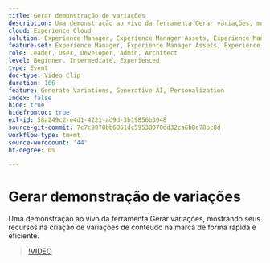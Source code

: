 ```yaml
---
title: Gerar demonstração de variações
description: Uma demonstração ao vivo da ferramenta Gerar variações, mostrando seus recursos na criação de variações de conteúdo na marca de forma rápida e eficiente.
cloud: Experience Cloud
solution: Experience Manager, Experience Manager Assets, Experience Manager Forms, Experience Manager Sites
feature-set: Experience Manager, Experience Manager Assets, Experience Manager Forms, Experience Manager Sites
role: Leader, User, Developer, Admin, Architect
level: Beginner, Intermediate, Experienced
type: Event
doc-type: Video Clip
duration: 166
feature: Generate Variations, Generative AI, Personalization
index: false
hide: true
hidefromtoc: true
exl-id: 58a249c2-e4d1-4221-ad9d-3b19856b3048
source-git-commit: 7c7c9070bb6061dc59530070dd32ca6b8c78bc8d
workflow-type: tm+mt
source-wordcount: '44'
ht-degree: 0%

---
```


# Gerar demonstração de variações

Uma demonstração ao vivo da ferramenta Gerar variações, mostrando seus recursos na criação de variações de conteúdo na marca de forma rápida e eficiente.

>[!VIDEO](https://video.tv.adobe.com/v/3459233/?learn=on&enablevpops)
